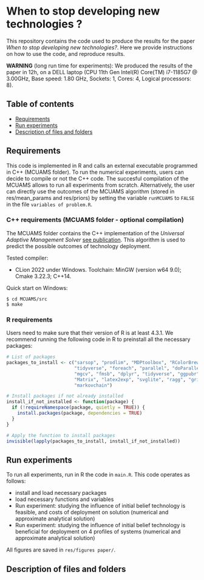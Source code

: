 # When to stop developing new technologies ?

This repository contains the code used to produce the results for the paper *When to stop developing new technologies?*. 
Here we provide instructions on how to use the code, and reproduce results.

**WARNING** (long run time for experiments): We produced the results of the paper in 12h, on a DELL laptop (CPU	11th Gen Intel(R) Core(TM) i7-1185G7 @ 3.00GHz, Base speed:	1.80 GHz, Sockets:	1,	Cores:	4, Logical processors:	8).

## Table of contents
* [Requirements](#requirements)
* [Run experiments](#run-experiments)
* [Description of files and folders](#description-of-files-and-folders) 
## Requirements
This code is implemented in R and calls an external executable programmed in C++ (MCUAMS folder).
To run the numerical experiments, users can decide to compile or not the C++ code. The succesful compilation of the MCUAMS allows to run all experiments from scratch. Alternatively, the user can directly use the outcomes of the MCUAMS algorithm (stored in res/mean_params and res/priors) by setting the variable `runMCUAMS` to `FALSE` in the file `variables of problem.R`.

### C++ requirements (MCUAMS folder - optional compilation)
The MCUAMS folder contains the C++ implementation of the *Universal Adaptive Management Solver* [see publication](https://ojs.aaai.org/index.php/AAAI/article/view/17747). This algorithm is used to predict the possible outcomes of technology deployment.

Tested compiler:
- CLion 2022 under Windows. Toolchain: MinGW (version w64 9.0); Cmake 3.22.3; C++14.

Quick start on Windows:
```
$ cd MCUAMS/src
$ make
```

### R requirements
Users need to make sure that their version of R is at least 4.3.1. We recommend running the following code in R to preinstall all the necessary packages:
```r
# List of packages
packages_to_install <- c("sarsop", "prodlim", "MDPtoolbox", "RColorBrewer", 
                         "tidyverse", "foreach", "parallel", "doParallel", 
                         "mgcv", "fmsb", "dplyr", "tidyverse", "ggpubr", 
                         "Matrix", "latex2exp", "svglite", "ragg", "grid", 
                         "markovchain")

# Install packages if not already installed
install_if_not_installed <- function(package) {
  if (!requireNamespace(package, quietly = TRUE)) {
    install.packages(package, dependencies = TRUE)
  }
}

# Apply the function to install packages
invisible(lapply(packages_to_install, install_if_not_installed))
```
## Run experiments

To run all experiments, run in R the code in `main.R`. This code operates as follows:
- install and load necessary packages
- load necessary functions and variables
- Run experiment: studying the influence of initial belief technology is feasible, and costs of deployment on solution (numerical and approximate analytical solution)
- Run experiment: studying the influence of initial belief technology is beneficial for deployment on 4 profiles of systems (numerical and approximate analytical solution)

All figures are saved in `res/figures paper/`.

## Description of files and folders

